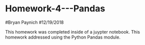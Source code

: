 # Homework-4---Pandas
#Bryan Paynich
#12/19/2018

This homework was completed inside of a juypter notebook.  This homework addressed using the Python Pandas module. 
